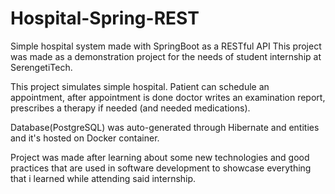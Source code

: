 # Hospital-Spring-REST
Simple hospital system made with SpringBoot as a RESTful API
This project was made as a demonstration project for the needs of student internship at SerengetiTech.

This project simulates simple hospital. Patient can schedule an appointment, after appointment is done doctor writes an examination report, prescribes a therapy if needed (and needed medications).

Database(PostgreSQL) was auto-generated through Hibernate and entities and it's hosted on Docker container.

Project was made after learning about some new technologies and good practices that are used in software development to showcase everything that i learned while attending said internship.
